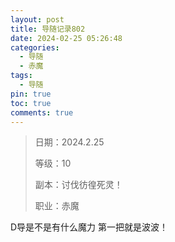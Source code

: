```yaml
---
layout: post
title: 导随记录802
date: 2024-02-25 05:26:48
categories:
  - 导随
  - 赤魔
tags:
  - 导随
pin: true
toc: true
comments: true
---
```

> 日期：2024.2.25
>
> 等级：10
>
> 副本：讨伐彷徨死灵！
>
> 职业：赤魔

D导是不是有什么魔力 第一把就是波波！